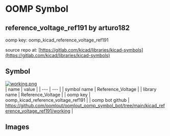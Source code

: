 # OOMP Symbol  
## reference_voltage_ref191  by arturo182  
  
oomp key: oomp_kicad_reference_voltage_ref191  
  
source repo at: [https://gitlab.com/kicad/libraries/kicad-symbols](https://gitlab.com/kicad/libraries/kicad-symbols)  
## Symbol  
  
[![working.png](working_600.png)](working.png)  
| name | value | 
| --- | --- | 
| symbol name | Reference_Voltage | 
| library name | Reference_Voltage | 
| oomp key | oomp_kicad_reference_voltage_ref191 | 
| oomp bot github | https://github.com/oomlout/oomlout_oomp_symbol_bot/tree/main/kicad_reference_voltage_ref191/working | 
## Images  
